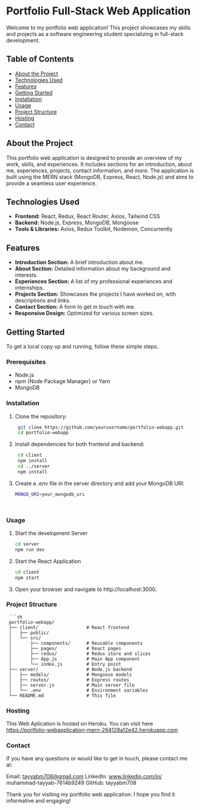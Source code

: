 # Portfolio Full-Stack Web Application

Welcome to my portfolio web application! This project showcases my skills and projects as a software engineering student specializing in full-stack development.

## Table of Contents

- [About the Project](#about-the-project)
- [Technologies Used](#technologies-used)
- [Features](#features)
- [Getting Started](#getting-started)
- [Installation](#installation)
- [Usage](#usage)
- [Project Structure](#project-structure)
- [Hosting](#hosting)
- [Contact](#contact)

## About the Project

This portfolio web application is designed to provide an overview of my work, skills, and experiences. It includes sections for an introduction, about me, experiences, projects, contact information, and more. The application is built using the MERN stack (MongoDB, Express, React, Node.js) and aims to provide a seamless user experience.

## Technologies Used

- **Frontend:** React, Redux, React Router, Axios, Tailwind CSS
- **Backend:** Node.js, Express, MongoDB, Mongoose
- **Tools & Libraries:** Axios, Redux Toolkit, Nodemon, Concurrently

## Features

- **Introduction Section:** A brief introduction about me.
- **About Section:** Detailed information about my background and interests.
- **Experiences Section:** A list of my professional experiences and internships.
- **Projects Section:** Showcases the projects I have worked on, with descriptions and links.
- **Contact Section:** A form to get in touch with me.
- **Responsive Design:** Optimized for various screen sizes.

## Getting Started

To get a local copy up and running, follow these simple steps.

### Prerequisites

- Node.js
- npm (Node Package Manager) or Yarn
- MongoDB

### Installation

1. Clone the repository:
     ```sh
      git clone https://github.com/yourusername/portfolio-webapp.git
      cd portfolio-webapp

2. Install dependencies for both frontend and backend:
     ```sh
      cd client
      npm install
      cd ../server
      npm install

3. Create a .env file in the server directory and add your MongoDB URI:
      ```sh
      MONGO_URI=your_mongodb_uri


  

### Usage

1. Start the development Server

   ```sh
   cd server
   npm run dev
   
2. Start the React Application

    ```sh
    cd client
    npm start
3.  Open your browser and navigate to http://localhost:3000.


### Project Structure
     ```sh
     portfolio-webapp/
     ├── client/                  # React frontend
     │   ├── public/
     │   └── src/
     │       ├── components/      # Reusable components
     │       ├── pages/           # React pages
     │       ├── redux/           # Redux store and slices
     │       ├── App.js           # Main App component
     │       └── index.js         # Entry point
     ├── server/                  # Node.js backend
     │   ├── models/              # Mongoose models
     │   ├── routes/              # Express routes
     │   ├── server.js            # Main server file
     │   └── .env                 # Environment variables
     └── README.md                # This file

### Hosting

This Web Aplication is hosted on Heroku. You can visit here https://portfolio-webapplication-mern-264128a12e42.herokuapp.com

### Contact
If you have any questions or would like to get in touch, please contact me at:

Email: tayyabm708@gmail.com
LinkedIn: www.linkedin.com/in/
muhammad-tayyab-7614b9249
GitHub: tayyabm708

Thank you for visiting my portfolio web application. I hope you find it informative and engaging!






